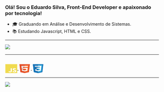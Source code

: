 ### Olá! Sou o Eduardo Silva, Front-End Developer e apaixonado por tecnologia! 

- 🎓 Graduando em Análise e Desenvolvimento de Sistemas.
- 📚 Estudando Javascript, HTML e CSS.

<hr>


 <div> 
   <a href="https://github.com/EduardoSilva012">
   <img height="180em" src="https://github-readme-stats.vercel.app/api?username=EduardoSilva012&show_icons=true&theme=dark&include_all_commits=true&count_private=true"/>
  <!-- <img height="180em" src="https://github-readme-stats.vercel.app/api/top-langs/?username=EduardoSilva012&layout=compact&langs_count=7&theme=dark"/>-->
 </div>

<hr>


<div style="display: inline_block"><br>
    <img align="center" alt="Rafa-Js" height="30" width="40" src="https://raw.githubusercontent.com/devicons/devicon/master/icons/javascript/javascript-plain.svg">
    <img align="center" alt="Rafa-HTML" height="30" width="40" src="https://raw.githubusercontent.com/devicons/devicon/master/icons/html5/html5-original.svg">
    <img align="center" alt="Rafa-CSS" height="30" width="40" src="https://raw.githubusercontent.com/devicons/devicon/master/icons/css3/css3-original.svg">
</div>

<hr>

<div> 
    <a href="#" target="_blank"><img src="https://img.shields.io/badge/-LinkedIn-%230077B5?style=for-the-badge&logo=linkedin&logoColor=white" target="_blank"></a></br>
</div>
